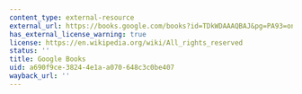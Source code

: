 ```yaml
---
content_type: external-resource
external_url: https://books.google.com/books?id=TDkWDAAAQBAJ&pg=PA93=onepage#v=onepage&q&f=false
has_external_license_warning: true
license: https://en.wikipedia.org/wiki/All_rights_reserved
status: ''
title: Google Books
uid: a690f9ce-3824-4e1a-a070-648c3c0be407
wayback_url: ''
---
```

